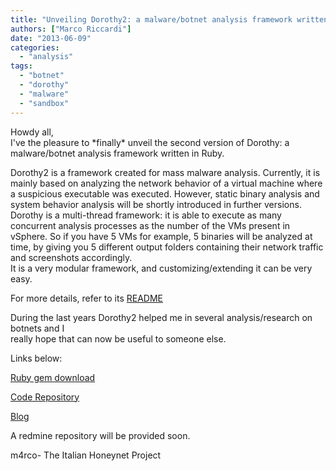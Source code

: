 ```yaml
---
title: "Unveiling Dorothy2: a malware/botnet analysis framework written in Ruby."
authors: ["Marco Riccardi"]
date: "2013-06-09"
categories: 
  - "analysis"
tags: 
  - "botnet"
  - "dorothy"
  - "malware"
  - "sandbox"
---
```


Howdy all,  
I've the pleasure to \*finally\* unveil the second version of Dorothy: a malware/botnet analysis framework written in Ruby.  
  
Dorothy2 is a framework created for mass malware analysis. Currently, it is mainly based on analyzing the network behavior of a virtual machine where a suspicious executable was executed. However, static binary analysis and system behavior analysis will be shortly introduced in further versions.  
Dorothy is a multi-thread framework: it is able to execute as many concurrent analysis processes as the number of the VMs present in vSphere. So if you have 5 VMs for example, 5 binaries will be analyzed at time, by giving you 5 different output folders containing their network traffic and screenshots accordingly.  
It is a very modular framework, and customizing/extending it can be very easy.  
  
For more details, refer to its [README](https://github.com/m4rco-/dorothy2/blob/master/README.md)  
  
  
During the last years Dorothy2 helped me in several analysis/research on botnets and I  
really hope that can now be useful to someone else.  
  
Links below:  
  
[Ruby gem download](https://rubygems.org/gems/dorothy2)  
  
[Code Repository](https://github.com/m4rco-/dorothy2)  
  
[Blog](https://www.honeynet.it)  
  
  
A redmine repository will be provided soon.  
  
  
m4rco- 
The Italian Honeynet Project
